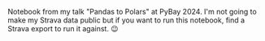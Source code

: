 Notebook from my talk "Pandas to Polars" at PyBay 2024. I'm not going to make my Strava data public but if you want to run this notebook, find a Strava export to run it against. 😉
